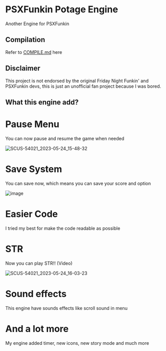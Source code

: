 # PSXFunkin Potage Engine
Another Engine for PSXFunkin

## Compilation
Refer to [COMPILE.md](/COMPILE.md) here

## Disclaimer
This project is not endorsed by the original Friday Night Funkin' and PSXFunkin devs, this is just an unofficial fan project because I was bored.

## What this engine add?

# Pause Menu
You can now pause and resume the game when needed

![SCUS-54021_2023-05-24_15-48-32](https://github.com/IgorSou3000/PSXFunkin-Potage-Engine/assets/90409597/df63780d-6ba0-4bc7-951b-73c7e1c90144)

# Save System
You can save now, which means you can save your score and option

![image](https://github.com/IgorSou3000/PSXFunkin-Potage-Engine/assets/90409597/63b26453-f2a6-4410-8760-85be2ce6a23d)


# Easier Code
I tried my best for make the code readable as possible

# STR 
Now you can play STR!! (Video)

![SCUS-54021_2023-05-24_16-03-23](https://github.com/IgorSou3000/PSXFunkin-Potage-Engine/assets/90409597/f77b46a5-2f9c-4f8a-be2f-921b27b5e18c)

# Sound effects
This engine have sounds effects like scroll sound in menu

# And a lot more
My engine added timer, new icons, new story mode and much more
